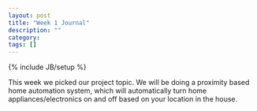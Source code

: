 ```yaml
---
layout: post
title: "Week 1 Journal"
description: ""
category: 
tags: []
---
```

{% include JB/setup %}

This week we picked our project topic.  We will be doing a proximity based home automation system, which will automatically turn home appliances/electronics on and off based on your location in the house.
